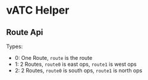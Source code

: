 # vATC Helper
## Route Api
Types:
- 0: One Route, `route` is the route
- 1: 2 Routes, `route0` is east ops, `route1` is west ops
- 2: 2 Routes, `route0` is south ops, `route1` is north ops